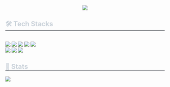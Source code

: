 <div align= "center">
    <img src="https://capsule-render.vercel.app/api?type=waving&color=gradient&height=180&text=JIHWAN&animation=&fontColor=020715&fontSize=70" />
    </div>
    <div style="text-align: left;">
    <h2 style="border-bottom: 1px solid #21262d; color: #c9d1d9;"> 🛠️ Tech Stacks </h2> <br> 
    <div style="margin: ; text-align: left;" "text-align: left;"> <img src="https://img.shields.io/badge/Python-3776AB?style=flat&logo=Python&logoColor=white">
          <img src="https://img.shields.io/badge/Java-007396?style=flat&logo=Java&logoColor=white">
          <img src="https://img.shields.io/badge/Spring Boot-6DB33F?style=flat&logo=Spring Boot&logoColor=white">
          <img src="https://img.shields.io/badge/Flask-000000?style=flat&logo=Flask&logoColor=white">
          <img src="https://img.shields.io/badge/Discord-5865F2?style=flat&logo=Discord&logoColor=white">
          <br/><img src="https://img.shields.io/badge/Slack-4A154B?style=flat&logo=Slack&logoColor=white">
          <img src="https://img.shields.io/badge/Github-181717?style=flat&logo=Github&logoColor=white">
          <img src="https://img.shields.io/badge/MySQL-4479A1?style=flat&logo=MySQL&logoColor=white">
          </div>
    </div>
    <div style="text-align: left;"> 
    <h2 style="border-bottom: 1px solid #21262d; color: #c9d1d9;"> 🏅 Stats </h2> <div style="text-align: left;"> <img src="https://github-readme-stats.vercel.app/api/top-langs/?username=Czerny40&layout=compact&bg_color=180,00000000,00000000&title_color=ffffff&text_color=ffffff"
          /> </div> 
    </div>
    
